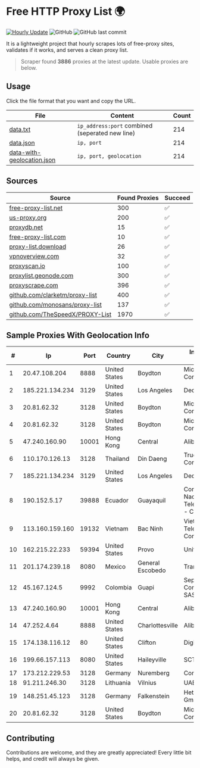 
# Free HTTP Proxy List 🌍

[![Hourly Update](https://github.com/mertguvencli/http-proxy-list/actions/workflows/main.yml/badge.svg?branch=main)](https://github.com/mertguvencli/http-proxy-list/actions/workflows/main.yml)
![GitHub](https://img.shields.io/github/license/mertguvencli/http-proxy-list)
![GitHub last commit](https://img.shields.io/github/last-commit/mertguvencli/http-proxy-list)

It is a lightweight project that hourly scrapes lots of free-proxy sites, validates if it works, and serves a clean proxy list.


> Scraper found **3886** proxies at the latest update. Usable proxies are below.

## Usage

Click the file format that you want and copy the URL.


|File|Content|Count|
|----|-------|-----|
|[data.txt](https://raw.githubusercontent.com/mertguvencli/http-proxy-list/main/proxy-list/data.txt)|`ip_address:port` combined (seperated new line)|214|
|[data.json](https://raw.githubusercontent.com/mertguvencli/http-proxy-list/main/proxy-list/data.json)|`ip, port`|214|
|[data-with-geolocation.json](https://raw.githubusercontent.com/mertguvencli/http-proxy-list/main/proxy-list/data-with-geolocation.json)|`ip, port, geolocation`|214|

## Sources

|Source|Found Proxies|Succeed|
|------|-------------|-------|
|[free-proxy-list.net](https://free-proxy-list.net)|300|✅|
|[us-proxy.org](https://www.us-proxy.org)|200|✅|
|[proxydb.net](http://proxydb.net)|15|✅|
|[free-proxy-list.com](https://free-proxy-list.com/?page=&port=&type%5B%5D=http&type%5B%5D=https&up_time=0&search=Search)|10|✅|
|[proxy-list.download](https://www.proxy-list.download/HTTP)|26|✅|
|[vpnoverview.com](https://vpnoverview.com/privacy/anonymous-browsing/free-proxy-servers)|32|✅|
|[proxyscan.io](https://www.proxyscan.io)|100|✅|
|[proxylist.geonode.com](https://proxylist.geonode.com/api/proxy-list?limit=300&page=1&sort_by=lastChecked&sort_type=desc&protocols=http,https)|300|✅|
|[proxyscrape.com](https://api.proxyscrape.com/v2/?request=displayproxies&protocol=http&timeout=10000&country=all&ssl=all&anonymity=all)|396|✅|
|[github.com/clarketm/proxy-list](https://raw.githubusercontent.com/clarketm/proxy-list/master/proxy-list-raw.txt)|400|✅|
|[github.com/monosans/proxy-list](https://raw.githubusercontent.com/monosans/proxy-list/main/proxies/http.txt)|137|✅|
|[github.com/TheSpeedX/PROXY-List](https://raw.githubusercontent.com/TheSpeedX/PROXY-List/master/http.txt)|1970|✅|


## Sample Proxies With Geolocation Info

|#|Ip|Port|Country|City|Internet Service Provider|
|-|--|----|-------|----|-------------------------|
|1|20.47.108.204|8888|United States|Boydton|Microsoft Corporation|
|2|185.221.134.234|3129|United States|Los Angeles|DediPath|
|3|20.81.62.32|3128|United States|Boydton|Microsoft Corporation|
|4|20.81.62.32|3128|United States|Boydton|Microsoft Corporation|
|5|47.240.160.90|10001|Hong Kong|Central|Alibaba.com LLC|
|6|110.170.126.13|3128|Thailand|Din Daeng|True Internet Corporation CO. Ltd.|
|7|185.221.134.234|3129|United States|Los Angeles|DediPath|
|8|190.152.5.17|39888|Ecuador|Guayaquil|Corporacion Nacional De Telecomunicaciones - CNT EP|
|9|113.160.159.160|19132|Vietnam|Bac Ninh|VietNam Post and Telecom Corporation|
|10|162.215.22.233|59394|United States|Provo|Unified Layer|
|11|201.174.239.18|8080|Mexico|General Escobedo|Transtelco Inc|
|12|45.167.124.5|9992|Colombia|Guapi|Sepcom Comunicaciones SAS|
|13|47.240.160.90|10001|Hong Kong|Central|Alibaba.com LLC|
|14|47.252.4.64|8888|United States|Charlottesville|Alibaba.com LLC|
|15|174.138.116.12|80|United States|Clifton|DigitalOcean, LLC|
|16|199.66.157.113|8080|United States|Haileyville|SCT Broadband|
|17|173.212.229.53|3128|Germany|Nuremberg|Contabo GmbH|
|18|91.211.246.30|3128|Lithuania|Vilnius|UAB ESNET|
|19|148.251.45.123|3128|Germany|Falkenstein|Hetzner Online GmbH|
|20|20.81.62.32|3128|United States|Boydton|Microsoft Corporation|



## Contributing

Contributions are welcome, and they are greatly appreciated! Every
little bit helps, and credit will always be given.

